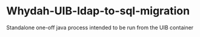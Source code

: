 # Whydah-UIB-ldap-to-sql-migration
Standalone one-off java process intended to be run from the UIB container
